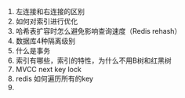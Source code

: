 1. 左连接和右连接的区别
2. 如何对索引进行优化
3. 哈希表扩容时怎么避免影响查询速度（Redis rehash）
4. 数据库4种隔离级别
5. 什么是事务
6. 索引有哪些，索引的特性，为什么不用B树和红黑树
7. MVCC next key lock
8. redis 如何遍历所有的key
9. 